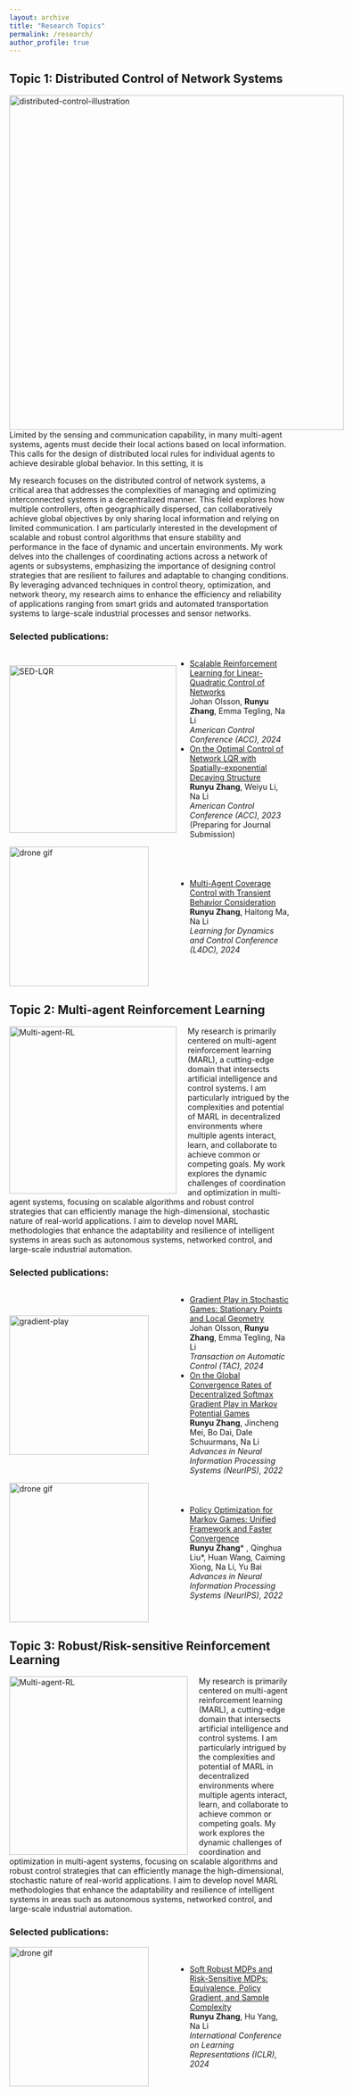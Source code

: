 ```yaml
---
layout: archive
title: "Research Topics"
permalink: /research/
author_profile: true
---
```


Topic 1: Distributed Control of Network Systems
----
<div style="float: left; margin-right: 20px;">
<img src="https://dianyu420376.github.io/runyu-cathy-zhang.github.io/images/distributed-control.png" alt="distributed-control-illustration" width="600px" height="auto">
</div>

Limited by the sensing and communication capability, in many multi-agent systems, agents must decide their local actions based on local information. This calls for the design of distributed local rules for individual agents to achieve desirable global behavior.
In this setting, it is 

My research focuses on the distributed control of network systems, a critical area that addresses the complexities of managing and optimizing interconnected systems in a decentralized manner. This field explores how multiple controllers, often geographically dispersed, can collaboratively achieve global objectives by only sharing local information and relying on limited communication. I am particularly interested in the development of scalable and robust control algorithms that ensure stability and performance in the face of dynamic and uncertain environments. My work delves into the challenges of coordinating actions across a network of agents or subsystems, emphasizing the importance of designing control strategies that are resilient to failures and adaptable to changing conditions. By leveraging advanced techniques in control theory, optimization, and network theory, my research aims to enhance the efficiency and reliability of applications ranging from smart grids and automated transportation systems to large-scale industrial processes and sensor networks.

### Selected publications:


<div style="display: flex; align-items: center;">
    <img src="https://dianyu420376.github.io/runyu-cathy-zhang.github.io/images/SED-LQR.png" alt="SED-LQR" style="width: 300px; height: auto;">
    <div style="margin-left: 0px;">
        <ul>
            <li>
                <a href="https://arxiv.org/abs/2401.16183" target="_blank">Scalable Reinforcement Learning for Linear-Quadratic Control of Networks</a>
                <br> Johan Olsson, <strong>Runyu Zhang</strong>, Emma Tegling, Na Li
                <br> <em>American Control Conference (ACC), 2024</em>
            </li>
            <li>
                <a href="https://arxiv.org/abs/2209.14376" target="_blank">On the Optimal Control of Network LQR with Spatially-exponential Decaying Structure</a>
                <br> <strong>Runyu Zhang</strong>, Weiyu Li, Na Li
                <br> <em>American Control Conference (ACC), 2023</em> (Preparing for Journal Submission)
            </li>
        </ul>
    </div>
</div>


<div style="display: flex; align-items: center;">
    <img src="https://dianyu420376.github.io/runyu-cathy-zhang.github.io/images/drone-demo.gif" alt="drone gif" style="width: 250px; height: auto;">
    <div style="margin-left: 50px;">
        <ul>
            <li>
                <a href="https://arxiv.org/abs/2404.05995" target="_blank">Multi-Agent Coverage Control with Transient Behavior Consideration</a>
                <br> <strong>Runyu Zhang</strong>, Haitong Ma, Na Li
                <br> <em>Learning for Dynamics and Control Conference (L4DC), 2024</em>
            </li>
        </ul>
    </div>
</div>


Topic 2: Multi-agent Reinforcement Learning
----


<div style="float: left; margin-right: 20px;">
    <img src="https://dianyu420376.github.io/runyu-cathy-zhang.github.io/images/multi-agent-RL.png" alt="Multi-agent-RL" style="width: 300px; height: auto;">
</div>
My research is primarily centered on multi-agent reinforcement learning (MARL), a cutting-edge domain that intersects artificial intelligence and control systems. I am particularly intrigued by the complexities and potential of MARL in decentralized environments where multiple agents interact, learn, and collaborate to achieve common or competing goals. My work explores the dynamic challenges of coordination and optimization in multi-agent systems, focusing on scalable algorithms and robust control strategies that can efficiently manage the high-dimensional, stochastic nature of real-world applications. I aim to develop novel MARL methodologies that enhance the adaptability and resilience of intelligent systems in areas such as autonomous systems, networked control, and large-scale industrial automation.

### Selected publications:


<div style="display: flex; align-items: center;">
    <img src="https://dianyu420376.github.io/runyu-cathy-zhang.github.io/images/gradient-play-convergence.png" alt="gradient-play" style="width: 250px; height: auto;">
    <div style="margin-left: 50px;">
        <ul>
            <li>
                <a href="https://arxiv.org/pdf/2106.00198" target="_blank">Gradient Play in Stochastic Games: Stationary Points and Local Geometry</a>
                <br> Johan Olsson, <strong>Runyu Zhang</strong>, Emma Tegling, Na Li
                <br> <em>Transaction on Automatic Control (TAC), 2024</em>
            </li>
            <li>
                <a href="https://arxiv.org/abs/2202.00872" target="_blank">On the Global Convergence Rates of Decentralized Softmax Gradient Play in Markov Potential Games
</a>
                <br> <strong>Runyu Zhang</strong>, Jincheng Mei, Bo Dai, Dale Schuurmans, Na Li
                <br> <em>Advances in Neural Information Processing Systems (NeurIPS), 2022 </em>
            </li>
        </ul>
    </div>
</div>



<div style="display: flex; align-items: center;">
    <img src="https://dianyu420376.github.io/runyu-cathy-zhang.github.io/images/PO-2p0s.png" alt="drone gif" style="width: 250px; height: auto;">
    <div style="margin-left: 50px;">
        <ul>
            <li>
                <a href="https://arxiv.org/abs/2206.02640" target="_blank"> Policy Optimization for Markov Games: Unified
Framework and Faster Convergence</a>
                <br> <strong>Runyu Zhang</strong>* , Qinghua Liu*, Huan Wang, Caiming Xiong, Na Li, Yu Bai
                <br> <em>Advances in Neural Information Processing Systems (NeurIPS), 2022</em>
            </li>
        </ul>
    </div>
</div>


Topic 3:  Robust/Risk-sensitive Reinforcement Learning
----
<div style="float: left; margin-right: 20px;">
    <img src="https://dianyu420376.github.io/runyu-cathy-zhang.github.io/images/risk-sensitive-RL.png" alt="Multi-agent-RL" style="width: 320px; height: auto;">
</div>
My research is primarily centered on multi-agent reinforcement learning (MARL), a cutting-edge domain that intersects artificial intelligence and control systems. I am particularly intrigued by the complexities and potential of MARL in decentralized environments where multiple agents interact, learn, and collaborate to achieve common or competing goals. My work explores the dynamic challenges of coordination and optimization in multi-agent systems, focusing on scalable algorithms and robust control strategies that can efficiently manage the high-dimensional, stochastic nature of real-world applications. I aim to develop novel MARL methodologies that enhance the adaptability and resilience of intelligent systems in areas such as autonomous systems, networked control, and large-scale industrial automation.

### Selected publications:

<div style="display: flex; align-items: center;">
    <img src="https://dianyu420376.github.io/runyu-cathy-zhang.github.io/images/robust-MDP.png" alt="drone gif" style="width: 250px; height: auto;">
    <div style="margin-left: 50px;">
        <ul>
            <li>
                <a href="https://arxiv.org/abs/2306.11626" target="_blank">Soft Robust MDPs and Risk-Sensitive MDPs: Equivalence, Policy Gradient, and
Sample Complexity</a>
                <br> <strong>Runyu Zhang</strong>, Hu Yang, Na Li
                <br> <em>International Conference on Learning Representations (ICLR), 2024</em>
            </li>
        </ul>
    </div>
</div>


